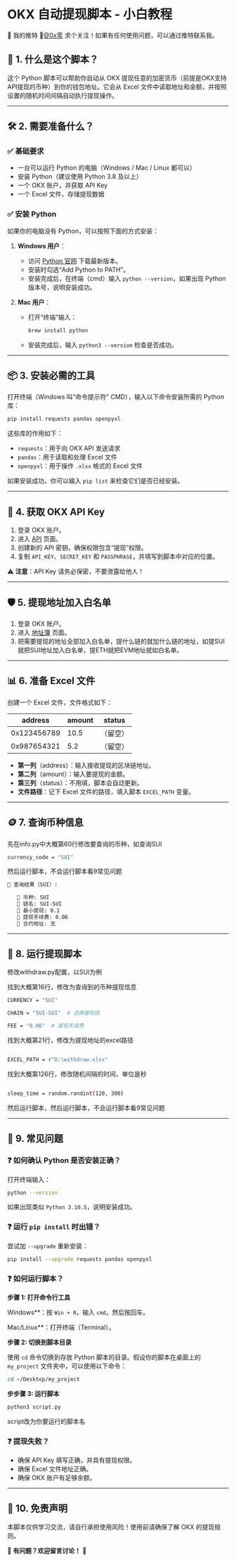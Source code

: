 # OKX 自动提现脚本 - 小白教程
📢 我的推特
🔗[@0x零](https://x.com/0xlin888) 求个关注！如果有任何使用问题，可以通过推特联系我。
## 📌 1. 什么是这个脚本？
这个 Python 脚本可以帮助你自动从 OKX 提现任意的加密货币（前提是OKX支持API提现的币种）到你的钱包地址。它会从 Excel 文件中读取地址和金额，并按照设置的随机时间间隔自动执行提现操作。

---

## 🛠 2. 需要准备什么？

### ✅ 基础要求
- 一台可以运行 Python 的电脑（Windows / Mac / Linux 都可以）
- 安装 Python（建议使用 Python 3.8 及以上）
- 一个 OKX 账户，并获取 API Key
- 一个 Excel 文件，存储提现数据

### ✅ 安装 Python
如果你的电脑没有 Python，可以按照下面的方式安装：
1. **Windows 用户**：
   - 访问 [Python 官网](https://www.python.org/downloads/) 下载最新版本。
   - 安装时勾选“Add Python to PATH”。
   - 安装完成后，在终端（cmd）输入 `python --version`，如果出现 Python 版本号，说明安装成功。

2. **Mac 用户**：
   - 打开“终端”输入：
     ```sh
     brew install python
     ```
   - 安装完成后，输入 `python3 --version` 检查是否成功。

---

## 📦 3. 安装必需的工具

打开终端（Windows 叫“命令提示符” CMD），输入以下命令安装所需的 Python 库：

```sh
pip install requests pandas openpyxl
```

这些库的作用如下：
- `requests`：用于向 OKX API 发送请求
- `pandas`：用于读取和处理 Excel 文件
- `openpyxl`：用于操作 `.xlsx` 格式的 Excel 文件

如果安装成功，你可以输入 `pip list` 来检查它们是否已经安装。

---

## 🔑 4. 获取 OKX API Key

1. 登录 OKX 账户。
2. 进入  [API](https://www.okx.com/zh-hans/account/my-api)  页面。
3. 创建新的 API 密钥，确保权限包含“提现”权限。
4. 复制 `API_KEY`、`SECRET_KEY` 和 `PASSPHRASE`，并填写到脚本中对应的位置。

⚠️ **注意**：API Key 请务必保密，不要泄露给他人！

---
## 🛡️ 5. 提现地址加入白名单

1. 登录 OKX 账户。
3. 进入  [地址簿](https://www.okx.com/zh-hans/balance/withdrawal-address)  页面。
4. 把需要提现的地址全部加入白名单，提什么链的就加什么链的地址，如提SUI就把SUI地址加入白名单，提ETH就把EVM地址就如白名单。

---

## 📊 6. 准备 Excel 文件

创建一个 Excel 文件，文件格式如下：

| address           | amount    | status   |
|---------------|--------|--------|
| 0x123456789   | 10.5   | （留空）|
| 0x987654321   | 5.2    | （留空）|

- **第一列**（address）：输入接收提现的区块链地址。
- **第二列**（amount）：输入要提现的金额。
- **第三列**（status）：不用填，脚本会自动更新。
- **文件路径**：记下 Excel 文件的路径，填入脚本 `EXCEL_PATH` 变量。

---
## 🪙 7. 查询币种信息

先在info.py中大概第60行修改要查询的币种，如查询SUI
```sh
currency_code = "SUI"
```
然后运行脚本，不会运行脚本看9常见问题
```sh
🔹 查询结果（SUI）:

   🔸 币种: SUI
   🔹 链名: SUI-SUI
   🔹 最小提现: 0.1
   🔹 提现手续费: 0.06
   🔹 合约地址: 无
```
---

## 📜 8. 运行提现脚本

修改withdraw.py配置，以SUI为例

找到大概第16行，修改为查询到的币种提现信息

```sh
CURRENCY = "SUI"

CHAIN = "SUI-SUI"  # 选择提现链

FEE = "0.06"  # 提现手续费
```

找到大概第21行，修改为提现地址的excel路径
```sh

EXCEL_PATH = r"D:\withdraw.xlsx"
```

找到大概第126行，修改随机间隔的时间，单位是秒
```sh

sleep_time = random.randint(120, 300)
```

然后运行脚本，然后运行脚本，不会运行脚本看9常见问题

---

## 🧐 9. 常见问题

### ❓ 如何确认 Python 是否安装正确？
打开终端输入：
```sh
python --version
```
如果出现类似 `Python 3.10.5`，说明安装成功。

### ❓ 运行 `pip install` 时出错？
尝试加 `--upgrade` 重新安装：
```sh
pip install --upgrade requests pandas openpyxl
```
### ❓ 如何运行脚本？

**步骤 1: 打开命令行工具**

Windows**：按 `Win + R`，输入 `cmd`，然后按回车。

Mac/Linux**：打开终端（Terminal）。

**步骤 2: 切换到脚本目录**

使用 `cd` 命令切换到存放 Python 脚本的目录。假设你的脚本在桌面上的 `my_project` 文件夹中，可以使用以下命令：

```bash
cd ~/Desktop/my_project
```
**步步骤 3: 运行脚本**
```bash
python3 script.py
```
script改为你要运行的脚本名

### ❓ 提现失败？
- 确保 API Key 填写正确，并具有提现权限。
- 确保 Excel 文件地址正确。
- 确保 OKX 账户有足够余额。

---

## 🛑 10. 免责声明
本脚本仅供学习交流，请自行承担使用风险！使用前请确保了解 OKX 的提现规则。

📌 **有问题？欢迎留言讨论！** 🚀

